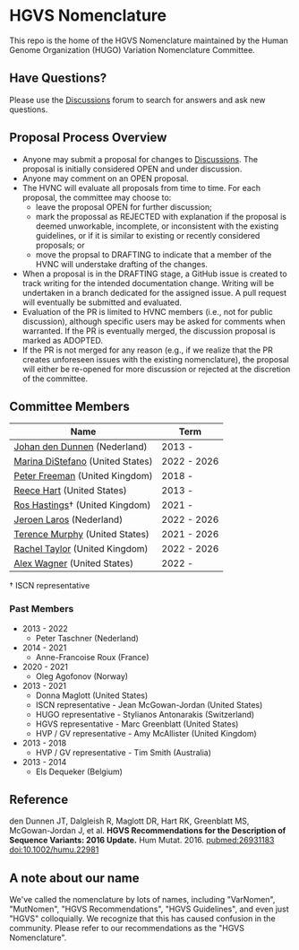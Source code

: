 # HGVS Nomenclature

This repo is the home of the HGVS Nomenclature maintained by the Human Genome Organization (HUGO) Variation Nomenclature Committee.

## Have Questions?

Please use the [Discussions](discussions) forum to search for answers and ask new questions.

## Proposal Process Overview

- Anyone may submit a proposal for changes to [Discussions](discussions). The proposal is initially considered OPEN and under discussion.
- Anyone may comment on an OPEN proposal.
- The HVNC will evaluate all proposals from time to time. For each proposal, the committee may choose to:
  - leave the proposal OPEN for further discussion;
  - mark the propossal as REJECTED with explanation if the proposal is deemed unworkable, incomplete, or inconsistent with the existing guidelines, or if it is similar to existing or recently considered proposals; or
  - move the propsal to DRAFTING to indicate that a member of the HVNC will understake drafting of the changes.
- When a proposal is in the DRAFTING stage, a GitHub issue is created to track writing for the intended documentation change. Writing will be undertaken in a branch dedicated for the assigned issue. A pull request will eventually be submitted and evaluated.
- Evaluation of the PR is limited to HVNC members (i.e., not for public discussion), although specific users may be asked for comments when warranted. If the PR is eventually merged, the discussion proposal is marked as ADOPTED.
- If the PR is not merged for any reason (e.g., if we realize that the PR creates unforeseen issues with the existing nomenclature), the proposal will either be re-opened for more discussion or rejected at the discretion of the committee.

## Committee Members

| Name | Term |
|---|---|
| [Johan den Dunnen](https://www.universiteitleiden.nl/en/staffmembers/johan-den-dunnen) (Nederland) | 2013 - |
| [Marina DiStefano](https://www.linkedin.com/in/marina-distefano/) (United States) | 2022 - 2026 |
 [Peter Freeman](https://research.manchester.ac.uk/en/persons/peter.j.freeman) (United Kingdom) | 2018 - |
| [Reece Hart](https://linkedin.com/in/reece) (United States) | 2013 - |
| [Ros Hastings](https://www.researchgate.net/profile/Ros-Hastings)† (United Kingdom) | 2021 - |
| [Jeroen Laros](https://github.com/jfjlaros) (Nederland) | 2022 - 2026 |
| [Terence Murphy]() (United States) | 2021 - 2026 |
| [Rachel Taylor](https://www.linkedin.com/in/rachel-taylor-phd-90a57099/) (United Kingdom) | 2022 - 2026 |
| [Alex Wagner](https://genomic.social/@a) (United States) | 2022 - |

† ISCN representative

### Past Members

- 2013 - 2022
  - Peter Taschner (Nederland)
- 2014 - 2021
  - Anne-Francoise Roux (France)
- 2020 - 2021
  - Oleg Agofonov (Norway)
- 2013 - 2021
  - Donna Maglott (United States)
  - ISCN representative - Jean McGowan-Jordan (United States)
  - HUGO representative - Stylianos Antonarakis (Switzerland)
  - HGVS representative - Marc Greenblatt (United States)
  - HVP / GV representative - Amy McAllister (United Kingdom)
- 2013 - 2018
  - HVP / GV representative - Tim Smith (Australia)
- 2013 - 2014
  - Els Dequeker (Belgium)


## Reference

den Dunnen JT, Dalgleish R, Maglott DR, Hart RK, Greenblatt MS, McGowan-Jordan J, et al. **HGVS Recommendations for the Description of Sequence Variants: 2016 Update.** Hum Mutat. 2016. [pubmed:26931183](https://www.ncbi.nlm.nih.gov/pubmed/26931183) [doi:10.1002/humu.22981](http://dx.doi.org/10.1002/humu.22981)

## A note about our name

We've called the nomenclature by lots of names, including "VarNomen", "MutNomen", "HGVS Recommendations", "HGVS Guidelines", and even just "HGVS" colloquially.  We recognize that this has caused confusion in the community.  Please refer to our recommendations as the "HGVS Nomenclature".

